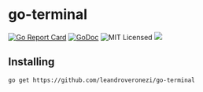 # go-terminal

[![Go Report Card](https://goreportcard.com/badge/github.com/leandroveronezi/go-terminal)](https://goreportcard.com/report/github.com/leandroveronezi/go-terminal)
[![GoDoc](https://godoc.org/github.com/leandroveronezi/go-terminal?status.png)](https://godoc.org/github.com/leandroveronezi/go-terminal)
![MIT Licensed](https://img.shields.io/github/license/leandroveronezi/go-terminal.svg)
![](https://img.shields.io/github/repo-size/leandroveronezi/go-terminal.svg)

## Installing

```bash
go get https://github.com/leandroveronezi/go-terminal
```
